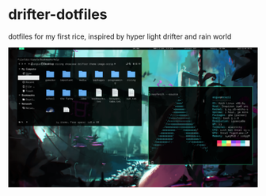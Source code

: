 # drifter-dotfiles
dotfiles for my first rice, inspired by hyper light drifter and rain world

![preview](.wallpapers/preview.png)
